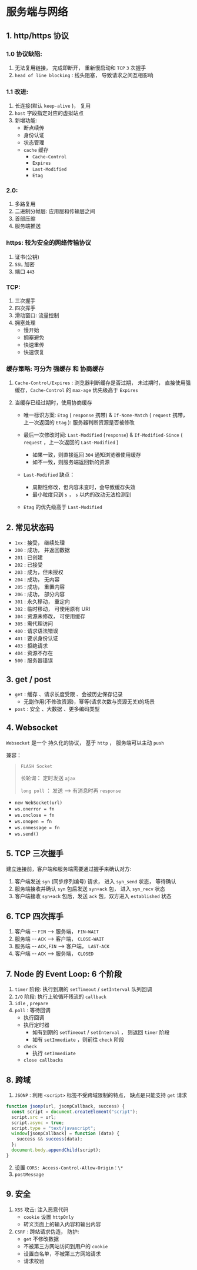 # 服务端与网络

## 1. http/https 协议

### 1.0 协议缺陷:

1. 无法复用链接， 完成即断开， 重新慢启动和 `TCP` `3` 次握手
2. `head of line blocking` : 线头阻塞， 导致请求之间互相影响

### 1.1 改进:

1. 长连接(默认 `keep-alive` )， 复用
2. `host` 字段指定对应的虚拟站点
3. 新增功能:
   - 断点续传
   - 身份认证
   - 状态管理
   - `cache` 缓存
     - `Cache-Control`
     - `Expires`
     - `Last-Modified`
     - `Etag`

### 2.0:

1. 多路复用
2. 二进制分帧层: 应用层和传输层之间
3. 首部压缩
4. 服务端推送

### https: 较为安全的网络传输协议

1. 证书(公钥)
2. `SSL` 加密
3. 端口 `443`

### TCP:

1. 三次握手
2. 四次挥手
3. 滑动窗⼝: 流量控制
4. 拥塞处理
   - 慢开始
   - 拥塞避免
   - 快速重传
   - 快速恢复

### 缓存策略: 可分为 强缓存 和 协商缓存

1.  `Cache-Control/Expires` : 浏览器判断缓存是否过期， 未过期时， 直接使用强缓存，`Cache-Control` 的 `max-age` 优先级高于 `Expires`
2.  当缓存已经过期时，使用协商缓存

    - 唯⼀标识⽅案: `Etag` ( `response` 携带) & `If-None-Match` ( `request` 携带，上⼀次返回的 `Etag` ): 服务器判断资源是否被修改
    - 最后⼀次修改时间: `Last-Modified` (`response`) & `If-Modified-Since` ( `request` ，上⼀次返回的 `Last-Modified` )

      - 如果⼀致，则直接返回 `304` 通知浏览器使用缓存
      - 如不⼀致，则服务端返回新的资源

    - `Last-Modified` 缺点：

      - 周期性修改，但内容未变时，会导致缓存失效
      - 最小粒度只到 `s` ， `s` 以内的改动⽆法检测到

    - `Etag` 的优先级高于 `Last-Modified`

## 2. 常见状态码

- `1xx` : 接受， 继续处理
- `200` : 成功， 并返回数据
- `201` : 已创建
- `202` : 已接受
- `203` : 成为，但未授权
- `204` : 成功， ⽆内容
- `205` : 成功， 重置内容
- `206` : 成功， 部分内容
- `301` : 永久移动， 重定向
- `302` : 临时移动， 可使用原有 URI
- `304` : 资源未修改， 可使用缓存
- `305` : 需代理访问
- `400` : 请求语法错误
- `401` : 要求身份认证
- `403` : 拒绝请求
- `404` : 资源不存在
- `500` : 服务器错误

## 3. get / post

- `get` : 缓存 、请求长度受限 、会被历史保存记录
  - 无副作用(不修改资源)，幂等(请求次数与资源无关)的场景
- `post` : 安全 、大数据 、更多编码类型

## 4. Websocket

`Websocket` 是⼀个 持久化的协议， 基于 `http` ， 服务端可以主动 `push`

兼容：

> `FLASH Socket`
>
> 长轮询： 定时发送 `ajax`
>
> `long poll` ： 发送 --> 有消息时再 `response`

- `new WebSocket(url)`
- `ws.onerror = fn`
- `ws.onclose = fn`
- `ws.onopen = fn`
- `ws.onmessage = fn`
- `ws.send()`

## 5. TCP 三次握手

建立连接前，客户端和服务端需要通过握手来确认对方:

1. 客户端发送 `syn` (同步序列编号) 请求， 进入 `syn_send` 状态， 等待确认
2. 服务端接收并确认 `syn` 包后发送 `syn+ack` 包， 进入 `syn_recv` 状态
3. 客户端接收 `syn+ack` 包后，发送 `ack` 包，双方进入 `established` 状态

## 6. TCP 四次挥手

1. 客户端 -- `FIN` --> 服务端， `FIN—WAIT`
2. 服务端 -- `ACK` --> 客户端， `CLOSE-WAIT`
3. 服务端 -- `ACK,FIN` --> 客户端， `LAST-ACK`
4. 客户端 -- `ACK` --> 服务端， `CLOSED`

## 7. Node 的 Event Loop: 6 个阶段

1. `timer` 阶段: 执行到期的 `setTimeout` / `setInterval` 队列回调
2. `I/O` 阶段: 执行上轮循环残流的 `callback`
3. `idle` , `prepare`
4. `poll` : 等待回调
   - 执行回调
   - 执行定时器
     - 如有到期的 `setTimeout` / `setInterval` ， 则返回 `timer` 阶段
     - 如有 `setImmediate` ，则前往 `check` 阶段
   - `check`
     - 执行 `setImmediate`
   - `close callbacks`

## 8. 跨域

1. `JSONP` : 利用 `<script>` 标签不受跨域限制的特点， 缺点是只能支持 `get` 请求

```js
function jsonp(url, jsonpCallback, success) {
  const script = document.createElement("script");
  script.src = url;
  script.async = true;
  script.type = "text/javascript";
  window[jsonpCallback] = function (data) {
    success && success(data);
  };
  document.body.appendChild(script);
}
```

2. 设置 `CORS: Access-Control-Allow-Origin：\*`
3. `postMessage`

## 9. 安全

1. `XSS` 攻击: 注⼊恶意代码
   - `cookie` 设置 `httpOnly`
   - 转义页面上的输⼊内容和输出内容
2. `CSRF` : 跨站请求伪造， 防护:
   - `get` 不修改数据
   - 不被第三方网站访问到用户的 `cookie`
   - 设置白名单，不被第三方网站请求
   - 请求校验
